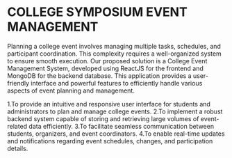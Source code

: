 # COLLEGE SYMPOSIUM EVENT MANAGEMENT
Planning a college event involves managing multiple tasks, schedules, and participant coordination. This complexity requires a well-organized system to ensure smooth execution. Our proposed solution is a College Event Management System, developed using ReactJS for the frontend and MongoDB for the backend database. This application provides a user-friendly interface and powerful features to efficiently handle various aspects of event planning and management.

1.To provide an intuitive and responsive user interface for students and administrators to plan and manage college events.
2.To implement a robust backend system capable of storing and retrieving large volumes of event-related data efficiently.
3.To facilitate seamless communication between students, organizers, and event coordinators.
4.To enable real-time updates and notifications regarding event schedules, changes, and participation details.
